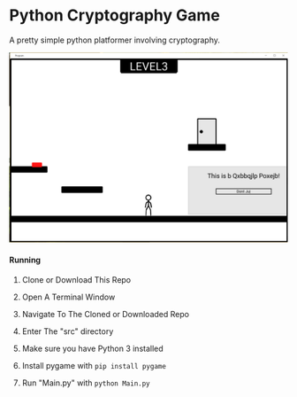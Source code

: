 # Python Cryptography Game
A pretty simple python platformer involving cryptography.

![Image of Game](/src/Capture.PNG)

#### Running

1) Clone or Download This Repo

1) Open A Terminal Window

2) Navigate To The Cloned or Downloaded Repo

3) Enter The "src" directory

4) Make sure you have Python 3 installed

5) Install pygame with ```pip install pygame```

4) Run "Main.py" with ```python Main.py```
